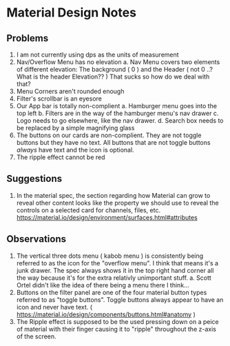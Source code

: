 
# Material Design Notes

## Problems
1. I am not currently using dps as the units of measurement
1. Nav/Overflow Menu has no elevation
  a. Nav Menu covers two elements of different elevation: The background ( 0 ) and the Header ( not 0 ..? What is the header Elevation?? )
     That sucks so how do we deal with that?
1. Menu Corners aren't rounded enough
1. Filter's scrollbar is an eyesore
1. Our App bar is totally non-complient
   a. Hamburger menu goes into the top left
   b. Filters are in the way of the hamburger menu's nav drawer
   c. Logo needs to go elsewhere, like the nav drawer.
   d. Search box needs to be replaced by a simple magnifying glass
1. The buttons on our cards are non-complient.  They are not toggle buttons but they have no text.  All buttons that 
   are not toggle buttons _always_ have text and the icon is optional. 
1. The ripple effect cannot be red

## Suggestions
1. In the material spec, the section regarding how Material can grow to reveal other content looks like the property we should use
   to reveal the controls on a selected card for channels, files, etc. https://material.io/design/environment/surfaces.html#attributes

## Observations
1. The vertical three dots menu ( kabob menu ) is consistently being referred to as the icon for the "overflow menu".  I think 
   that means it's a junk drawer.  The spec always shows it in the top right hand corner all the way because it's for the extra 
   relativly unimportant stuff.
   a. Scott Ortel didn't like the idea of there being a menu there I think...
1. Buttons on the filter panel are one of the four material button types referred to as "toggle buttons". Toggle buttons always appear
   to have an icon and never have text. ( https://material.io/design/components/buttons.html#anatomy )
1. The Ripple effect is supposed to be the used pressing down on a peice of material with their finger causing it to "ripple" throughout
   the z-axis of the screen.
